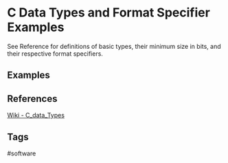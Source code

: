 # C Data Types and Format Specifier Examples

See Reference for definitions of basic types, their minimum size in bits, and their respective format specifiers.

## Examples



## References
[Wiki - C\_data\_Types](https://en.wikipedia.org/wiki/C_data_types)


## Tags
#software
